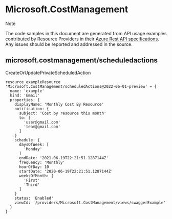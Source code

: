 # Microsoft.CostManagement
  
> [!NOTE]
> The code samples in this document are generated from API usage examples contributed by Resource Providers in their [Azure Rest API specifications](https://github.com/Azure/azure-rest-api-specs). Any issues should be reported and addressed in the source.


## microsoft.costmanagement/scheduledactions

CreateOrUpdatePrivateScheduledAction
```bicep
resource exampleResource 'Microsoft.CostManagement/scheduledActions@2022-06-01-preview' = {
  name: 'example'
  kind: 'Email'
  properties: {
    displayName: 'Monthly Cost By Resource'
    notification: {
      subject: 'Cost by resource this month'
      to: [
        'user@gmail.com'
        'team@gmail.com'
      ]
    }
    schedule: {
      daysOfWeek: [
        'Monday'
      ]
      endDate: '2021-06-19T22:21:51.1287144Z'
      frequency: 'Monthly'
      hourOfDay: 10
      startDate: '2020-06-19T22:21:51.1287144Z'
      weeksOfMonth: [
        'First'
        'Third'
      ]
    }
    status: 'Enabled'
    viewId: '/providers/Microsoft.CostManagement/views/swaggerExample'
  }
}
```
